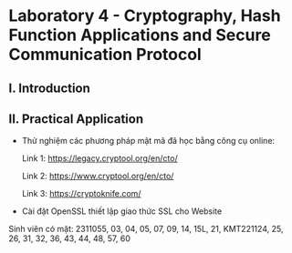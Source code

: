 
# Laboratory 4 - Cryptography, Hash Function Applications and Secure Communication Protocol
## I. Introduction


## II. Practical Application
- Thử nghiệm các phương pháp mật mã đã học bằng công cụ online:

  Link 1: https://legacy.cryptool.org/en/cto/

  Link 2: https://www.cryptool.org/en/cto/

  Link 3: https://cryptoknife.com/

- Cài đặt OpenSSL thiết lập giao thức SSL cho Website

  
 Sinh viên có mặt: 2311055, 03, 04, 05, 07, 09, 14, 15L, 21, KMT221124, 25, 26, 31, 32, 36, 43, 44, 48, 57, 60
  
